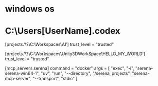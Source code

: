 

# windows os
# C:\Users\[UserName]\.codex

[projects.'\\?\C:\Workspaces\AI']
trust_level = "trusted"

[projects.'\\?\C:\Workspaces\Unity3DWorkSpace\HELLO_MY_WORLD']
trust_level = "trusted"

[mcp_servers.serena]
command = "docker"
args = [
  "exec", "-i", "serena-serena-win64-1",
  "uv", "run", "--directory", "/serena_projects",
  "serena-mcp-server", "--transport", "stdio"
]